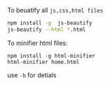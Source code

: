 To beuatify all `js,css,html files `
```bash
npm install -g  js-beautify
js-beautify --html *.html
```
To minifier html files:
```
npm install -g html-minifier
html-minifier home.html
```

use  `-h`  for detials

